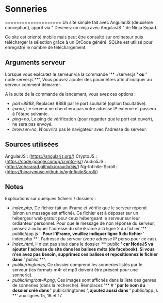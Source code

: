 # Sonneries
====================
Un site simple fait avec AngularJS (deuxième conception), apprit via " Devenez un ninja avec AngularJS " de Ninja Squad.

Ce site est orienté mobile mais peut être consulté sur ordinateur puis télécharger la sélection grâce à un QrCode généré.
SQLite est utilisé pour enregistré le nombre de téléchargement.

## Arguments serveur

Lorsque vous exécutez le serveur via la commande '** ./server.js **' ou '** node server.js **',
Vous pouvez ajouter des paramètres afin d'indiquer au serveur comment démarrer.

A la suite de la commande de lancement, vous avez ces options :
 - *port=8888*, Replacez 8888 par le port souhaité (option facultative).
 - *ip=no*, Le serveur ne cherchera pas votre adresse IP externe et passera à l'étape suivante.
 - *ping=no*, Le ping de vérification (pour regarder que le port est ouvert), ne sera pas envoyé.
 - *browser=no*, N'ouvrira pas le navigateur avec l'adresse du serveur.

## Sources utilisées

AngularJS : (https://angularjs.org/)
CryptoJS : (https://code.google.com/p/crypto-js/)
Audio5JS : (http://zohararad.github.io/audio5js/)
Ng-Infinite-Scroll : (https://binarymuse.github.io/ngInfiniteScroll/)

## Notes

Explications sur quelques fichiers / dossiers :
 - *index.php*, Ce fichier fait un iFrame et vérifie que le serveur répond (sinon un message est affiché).
   Ce fichier est à déposer sur un hébergeur web gratuit pour ceux hébergeant le serveur sur leur ordianteur personnel.
   Pour que le message de non réponse du serveur, pensez à indiquer l'adresse du site iFrame à la ligne 2 du fichier '** public/app.js **'.
   Pour l'iFrame, veuillez indiquer ligne 5 du fichier '** index.php **', l'adresse du serveur (votre adresse IP perso pour ce cas).
 - *index.html*, Il n'est pas situé dans le dossier '** public **' car NodeJS va ajouter l'adresse du site dans les balises méta (de facebook).
   Si vous n'en avez pas besoin, supprimez ces balises et repositionnez le fichier dans '** public **'.
 - *public/ringtones*, Ce dossier comprend les sonneries listés par le serveur (les formats m4r et mp3 doivent être présent pour une sonnerie).
 - *public/img/cat-#.png*, Ces images sont affichés dans la liste des genres de sonneries (dans la recherche).
   Remplacez '** # **' par le nom du dossier créé dans '** public/ringtones **', ajoutez aussi dans '** public/app.js **' aux lignes 15, 16 et 17.
